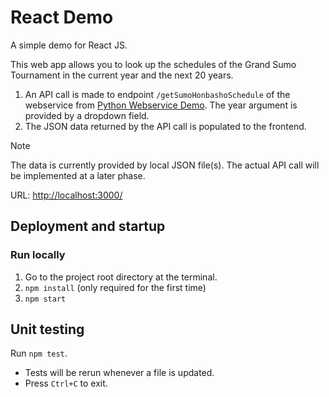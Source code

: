# React Demo
A simple demo for React JS.

This web app allows you to look up the schedules of the Grand Sumo Tournament in the current year and the next 20 years.

1. An API call is made to endpoint `/getSumoHonbashoSchedule` of the webservice from [Python Webservice Demo](https://github.com/cc-wong/python-webservice-demo). The year argument is provided by a dropdown field.
2. The JSON data returned by the API call is populated to the frontend.

> [!NOTE]
> The data is currently provided by local JSON file(s). The actual API call will be implemented at a later phase.

URL: <http://localhost:3000/>

## Deployment and startup

### Run locally
1. Go to the project root directory at the terminal.
2. `npm install` (only required for the first time)
3. `npm start`

## Unit testing

Run `npm test`.
* Tests will be rerun whenever a file is updated.
* Press `Ctrl+C` to exit.